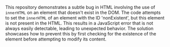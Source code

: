 This repository demonstrates a subtle bug in HTML involving the use of `innerHTML` on an element that doesn't exist in the DOM.  The code attempts to set the `innerHTML` of an element with the ID 'nonExistent', but this element is not present in the HTML. This results in a JavaScript error that is not always easily detectable, leading to unexpected behavior. The solution showcases how to prevent this by first checking for the existence of the element before attempting to modify its content.